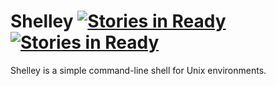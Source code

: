 # Shelley [![Stories in Ready](https://badge.waffle.io/pileon/shelley.png?label=ready&title=Ready)](http://waffle.io/pileon/shelley) [![Stories in Ready](https://badge.waffle.io/pileon/shelley.png?label=in%20progress&title=In%20Progress)](http://waffle.io/pileon/shelley)

Shelley is a simple command-line shell for Unix environments.
